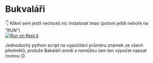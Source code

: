 # Bukvaláři  
👇 Klikni sem jestli nechceš nic instalovat lmao (potom ještě nehoře na "RUN")  
[![Run on Repl.it](https://repl.it/badge/github/CNDRD/Bukvalari)](https://repl.it/github/CNDRD/Bukvalari)  

Jednoduchý python script na vypočítání průměru známek ze všech předmětů, protože Bakaláři smrdí a nemůžou tam ten výpočet napsat rovnou 🙃  

